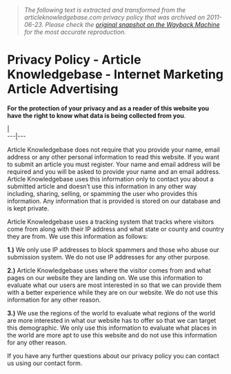 > *The following text is extracted and transformed from the articleknowledgebase.com privacy policy that was archived on 2011-06-23. Please check the [original snapshot on the Wayback Machine](https://web.archive.org/web/20110623143311id_/http%3A//www.articleknowledgebase.com/privacy-policy.html) for the most accurate reproduction.*

# Privacy Policy - Article Knowledgebase - Internet Marketing Article Advertising

**For the protection of your privacy and as a reader of this website you have the right to know what data is being collected from you**.

| [](http://articleknowledgebase.com/cgi-bin/track/tracker.cgi?iaw2)  
---|---  
  
Article Knowledgebase does not require that you provide your name, email address or any other personal information to read this website. If you want to submit an article you must register. Your name and email address will be required and you will be asked to provide your name and an email address. Article Knowledgebase uses this information only to contact you about a submitted article and doesn’t use this information in any other way including, sharing, selling, or spamming the user who provides this information. Any information that is provided is stored on our database and is kept private.




Article Knowledgebase uses a tracking system that tracks where visitors come from along with their IP address and what state or county and country they are from. We use this information as follows:

**1.)** We only use IP addresses to block spammers and those who abuse our submission system. We do not use IP addresses for any other purpose.




**2.)** Article Knowledgebase uses where the visitor comes from and what pages on our website they are landing on. We use this information to evaluate what our users are most interested in so that we can provide them with a better experience while they are on our website. We do not use this information for any other reason.

**3.)** We use the regions of the world to evaluate what regions of the world are more interested in what our website has to offer so that we can target this demographic. We only use this information to evaluate what places in the world are more apt to use this website and do not use this information for any other reason.




If you have any further questions about our privacy policy you can contact us using our contact form.

  

